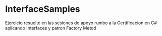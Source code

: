 # InterfaceSamples

Ejercicio resuelto en las sesiones de apoyo rumbo a la Certificacion en C# aplicando Interfaces y patron Factory Metod
